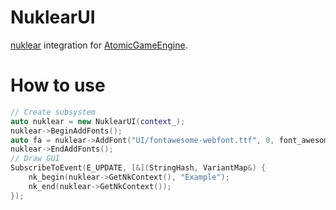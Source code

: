 NuklearUI
=========

[nuklear](https://github.com/vurtun/nuklear) integration for [AtomicGameEngine](https://github.com/AtomicGameEngine/AtomicGameEngine/).

# How to use

```cpp
// Create subsystem
auto nuklear = new NuklearUI(context_);
nuklear->BeginAddFonts();
auto fa = nuklear->AddFont("UI/fontawesome-webfont.ttf", 0, font_awesome_ranges);
nuklear->EndAddFonts();                                                                                 0);
// Draw GUI
SubscribeToEvent(E_UPDATE, [&](StringHash, VariantMap&) {
    nk_begin(nuklear->GetNkContext(), "Example");
    nk_end(nuklear->GetNkContext());
});
```
